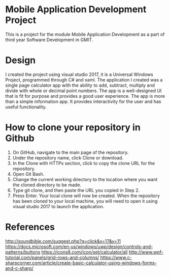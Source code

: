 # Mobile Application Development Project
This is a project for the module Mobile Application Development as a part of third year Software Development in GMIT. 

# Design
I created the project using visual studio 2017, it is a Universal Windows Project, programmed through C# and xaml. The application I created was a single page calculator app with the ability to add, subtract, multiply and divide with whole or decimal point numbers.
The app is a well-designed UI that is fit for purpose and provides a good user experience. The app is more than a simple information app. It provides interactivity for the user and has useful functionality. 

# How to clone your repository in Github
1. On GitHub, navigate to the main page of the repository.
2. Under the repository name, click Clone or download.
3. In the Clone with HTTPs section, click to copy the clone URL for the repository.
4. Open Git Bash.
5. Change the current working directory to the location where you want the cloned directory to be made.
6. Type git clone, and then paste the URL you copied in Step 2.
7. Press Enter. Your local clone will now be created.
When the repository has been cloned to your local machine, you will need to open it using visual studio 2017 to launch the application.

# References
http://soundbible.com/suggest.php?q=click&x=17&y=11
https://docs.microsoft.com/en-us/windows/uwp/design/controls-and-patterns/buttons
https://icons8.com/icon/set/calculator/all
http://www.wpf-tutorial.com/panels/grid-rows-and-columns/
https://www.c-sharpcorner.com/article/create-basic-calculator-using-windows-forms-and-c-sharp/
